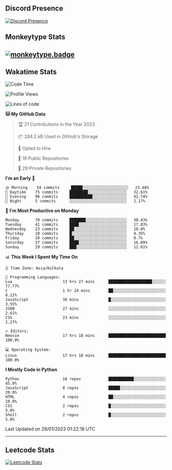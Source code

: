 ## Discord Presence
[![Discord Presence](https://lanyard.cnrad.dev/api/534981034400284712)](https://discord.com/users/534981034400284712)

## Monkeytype Stats
[![monkeytype.badge]][monkeytype]
---

## Wakatime Stats
<!--START_SECTION:waka-->
![Code Time](http://img.shields.io/badge/Code%20Time-423%20hrs%2029%20mins-blue)

![Profile Views](http://img.shields.io/badge/Profile%20Views-158-blue)

![Lines of code](https://img.shields.io/badge/From%20Hello%20World%20I%27ve%20Written-3%20Million%20lines%20of%20code-blue)

**🐱 My GitHub Data** 

> 🏆 21 Contributions in the Year 2023
 > 
> 📦 284.2 kB Used in GitHub's Storage 
 > 
> 💼 Opted to Hire
 > 
> 📜 19 Public Repositories 
 > 
> 🔑 29 Private Repositories  
 > 
**I'm an Early 🐤** 

```text
🌞 Morning    54 commits     █████░░░░░░░░░░░░░░░░░░░░   23.48% 
🌆 Daytime    75 commits     ████████░░░░░░░░░░░░░░░░░   32.61% 
🌃 Evening    96 commits     ██████████░░░░░░░░░░░░░░░   41.74% 
🌙 Night      5 commits      ░░░░░░░░░░░░░░░░░░░░░░░░░   2.17%

```
📅 **I'm Most Productive on Monday** 

```text
Monday       70 commits     ███████░░░░░░░░░░░░░░░░░░   30.43% 
Tuesday      41 commits     ████░░░░░░░░░░░░░░░░░░░░░   17.83% 
Wednesday    23 commits     ██░░░░░░░░░░░░░░░░░░░░░░░   10.0% 
Thursday     10 commits     █░░░░░░░░░░░░░░░░░░░░░░░░   4.35% 
Friday       20 commits     ██░░░░░░░░░░░░░░░░░░░░░░░   8.7% 
Saturday     37 commits     ████░░░░░░░░░░░░░░░░░░░░░   16.09% 
Sunday       29 commits     ███░░░░░░░░░░░░░░░░░░░░░░   12.61%

```


📊 **This Week I Spent My Time On** 

```text
⌚︎ Time Zone: Asia/Kolkata

💬 Programming Languages: 
Lua                      13 hrs 27 mins      ███████████████████░░░░░░   77.77% 
C                        1 hr 24 mins        ██░░░░░░░░░░░░░░░░░░░░░░░   8.12% 
JavaScript               36 mins             █░░░░░░░░░░░░░░░░░░░░░░░░   3.55% 
JSON                     27 mins             ░░░░░░░░░░░░░░░░░░░░░░░░░   2.61% 
CSS                      23 mins             ░░░░░░░░░░░░░░░░░░░░░░░░░   2.27%

🔥 Editors: 
Neovim                   17 hrs 18 mins      █████████████████████████   100.0%

💻 Operating System: 
Linux                    17 hrs 18 mins      █████████████████████████   100.0%

```

**I Mostly Code in Python** 

```text
Python                   18 repos            ███████████░░░░░░░░░░░░░░   45.0% 
JavaScript               8 repos             █████░░░░░░░░░░░░░░░░░░░░   20.0% 
HTML                     4 repos             ██░░░░░░░░░░░░░░░░░░░░░░░   10.0% 
CSS                      2 repos             █░░░░░░░░░░░░░░░░░░░░░░░░   5.0% 
Shell                    2 repos             █░░░░░░░░░░░░░░░░░░░░░░░░   5.0%

```



 Last Updated on 29/01/2023 01:22:18 UTC
<!--END_SECTION:waka-->
---

## Leetcode Stats
[![Leetcode Stats](https://leetcard.jacoblin.cool/Dhanus007?theme=dark&extension=activity&border=3&radius=30)](https://leetcode.com/Dhanus007)


[monkeytype.badge]: https://img.shields.io/endpoint?style=for-the-badge&url=https%3A%2F%2Fmonkeytype-badge-vhd5lan7mmhz.runkit.sh%3Fmessage%3D122wpm%26label%3Dmonkeytype%26logoVariant%3Done
[monkeytype]: https://monkeytype.com/profile/dhanus
